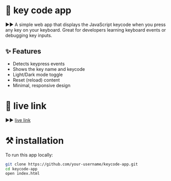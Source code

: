 # 🔑 key code app

▶▶ A simple web app that displays the JavaScript keycode when you press any key on your keyboard. Great for developers learning keyboard events or debugging key inputs.



## ✨ Features

- Detects keypress events
- Shows the key name and keycode
- Light/Dark mode toggle
- Reset (reload) content
- Minimal, responsive design

# 🚀 live link
▶▶ [live link](https://keycode-app.netlify.app/)


# ⚒ installation
To run this app locally:

```bash
git clone https://github.com/your-username/keycode-app.git
cd keycode-app
open index.html

 
